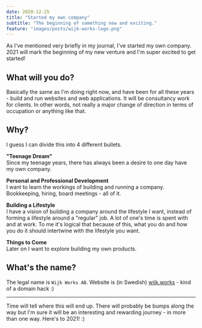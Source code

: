 ```yaml
---
date: 2020-12-25
title: "Started my own company"
subtitle: "The beginning of something new and exciting."
feature: "images/posts/wijk-works-logo.png"
---
```


As I've mentioned very briefly in my journal, I've started my own company. 2021 will mark the beginning of my new venture and I'm super excited to get started!

## What will you do?

Basically the same as I'm doing right now, and have been for all these years - build and run websites and web applications. It will be consultancy work for clients. In other words, not really a major change of direction in terms of occupation or anything like that.

## Why?

I guess I can divide this into 4 different bullets.

**"Teenage Dream"**\
Since my teenage years, there has always been a desire to one day have my own company.

**Personal and Professional Development**\
I want to learn the workings of building and running a company. Bookkeeping, hiring, board meetings - all of it.

**Building a Lifestyle**\
I have a vision of building a company around the lifestyle I want, instead of forming a lifestyle around a "regular" job. A lot of one's time is spent with and at work. To me it's logical that because of this, what you do and how you do it should intertwine with the lifestyle you want.

**Things to Come**\
Later on I want to explore building my own products.

## What's the name?

The legal name is `Wijk Works AB`. Website is (in Swedish) [wijk.works](https://wijk.works/) - kind of a domain hack :)

---

Time will tell where this will end up. There will probably be bumps along the way but I'm sure it will be an interesting and rewarding journey - in more than one way. Here's to 2021! :)
